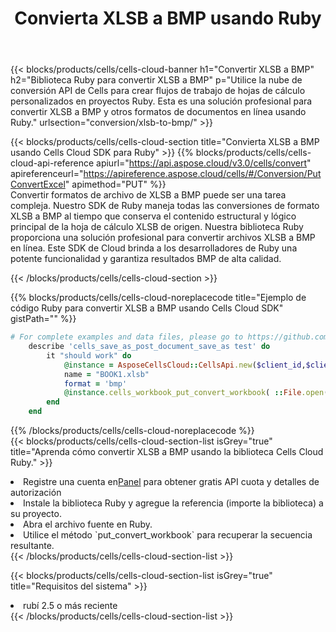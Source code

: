 ﻿---
title:  Convierta XLSB a BMP usando Ruby
description: Utilizar el SDK de Cloud Aspose.Cells para Ruby para convertir un archivo de formato XLSB a un archivo de formato BMP.
kwords: Excel, Convert XLSB to BMP, REST, Ruby
howto: How to convert XLSB to BMP using Aspose.Cells Cloud Ruby library.
---
{{< blocks/products/cells/cells-cloud-banner h1="Convertir XLSB a BMP" h2="Biblioteca Ruby para convertir XLSB a BMP" p="Utilice la nube de conversión API de Cells para crear flujos de trabajo de hojas de cálculo personalizados en proyectos Ruby. Esta es una solución profesional para convertir XLSB a BMP y otros formatos de documentos en línea usando Ruby." urlsection="conversion/xlsb-to-bmp/" >}}

{{< blocks/products/cells/cells-cloud-section title="Convierta XLSB a BMP usando Cells Cloud SDK para Ruby" >}}
{{% blocks/products/cells/cells-cloud-api-reference apiurl="https://api.aspose.cloud/v3.0/cells/convert" apireferenceurl="https://apireference.aspose.cloud/cells/#/Conversion/PutConvertExcel" apimethod="PUT" %}}
<br/>
Convertir formatos de archivo de XLSB a BMP puede ser una tarea compleja. Nuestro SDK de Ruby maneja todas las conversiones de formato XLSB a BMP al tiempo que conserva el contenido estructural y lógico principal de la hoja de cálculo XLSB de origen. Nuestra biblioteca Ruby proporciona una solución profesional para convertir archivos XLSB a BMP en línea. Este SDK de Cloud brinda a los desarrolladores de Ruby una potente funcionalidad y garantiza resultados BMP de alta calidad.

{{< /blocks/products/cells/cells-cloud-section >}}

{{% blocks/products/cells/cells-cloud-noreplacecode title="Ejemplo de código Ruby para convertir XLSB a BMP usando Cells Cloud SDK" gistPath="" %}}
 
```ruby
# For complete examples and data files, please go to https://github.com/aspose-cells-cloud/aspose-cells-cloud-ruby/
    describe 'cells_save_as_post_document_save_as test' do
        it "should work" do
            @instance = AsposeCellsCloud::CellsApi.new($client_id,$client_secret,"v3.0","https://api.aspose.cloud/")
            name = "BOOK1.xlsb"
            format = 'bmp'
            @instance.cells_workbook_put_convert_workbook( ::File.open(File.expand_path("data/"+name),"r")  {|io| io.read(io.size) },{:format=>format})     
        end
    end
```
 
{{% /blocks/products/cells/cells-cloud-noreplacecode %}}
<br/>
{{< blocks/products/cells/cells-cloud-section-list isGrey="true" title="Aprenda cómo convertir XLSB a BMP usando la biblioteca Cells Cloud Ruby." >}}
<li> Registre una cuenta en<a href="https://dashboard.aspose.cloud/">Panel</a> para obtener gratis API cuota y detalles de autorización</li>
<li>Instale la biblioteca Ruby y agregue la referencia (importe la biblioteca) a su proyecto.</li>
<li>Abra el archivo fuente en Ruby.</li>
<li>Utilice el método `put_convert_workbook` para recuperar la secuencia resultante.</li>
{{< /blocks/products/cells/cells-cloud-section-list >}}

{{< blocks/products/cells/cells-cloud-section-list isGrey="true" title="Requisitos del sistema" >}}
<li>rubí 2.5 o más reciente</li>
{{< /blocks/products/cells/cells-cloud-section-list >}}
